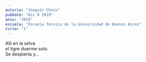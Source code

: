 ```yaml
---
autoria: "Joaquín Chein"
pubDate: "Dic 9 2019"
anio: "2019"
escuela: "Escuela Técnica de la Universidad de Buenos Aires"
curso: "1"
---
```

Allí en la selva\
el tigre duerme solo.\
Se despierta y…